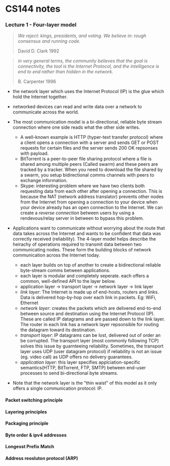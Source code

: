 # CS144 notes

### Lecture 1 - Four-layer model

> _We reject: kings, presidents, and voting. We believe in: rough consensus and running code._
>
> David D. Clark 1992

>_in very general terms, the community believes that the goal is connectivity, the tool is the Internet Protocol, and the intelligence is end to end rather than hidden in the network._
>
> B. Carpenter 1996

-  the network layer which uses the Internet Protocol (IP) is the glue which hold the Internet together.

- networked devices can read and write data over a network to communicate across the world.

- The most communication model is a bi-directional, reliable byte stream connection where one side reads what the other side writes.
    - A well-known example is HTTP (hyper-text transfer protocol) where a client opens a connection with a server and sends GET or POST requests for certain files and the server sends 200 OK repsonses with payload.
    - BitTorrent is a peer-to-peer file sharing protocol where a file is shared among multiple peers (Called swarm) and these peers are tracked by a tracker. When you need to download the file shared by a swarm, you setup bidirectional comms channels with peers to exchange information.
    - Skype: interesting problem where we have two clients both requesting data from each other after opening a connection. This is because the NAT (network address translator) prevents other nodes from the Internet from opening a connection to your device when your device already has an open connection to the Internet. We can create a _reverse connection_ between users by using a rendevous/relay server in between to bypass this problem.

- Applications want to communicate without worrying about the route that data takes across the Internet and wants to be confident that data was correctly received (reliability). The 4-layer model helps describe the heirachy of operations required to transmit data between two communicating nodes. These form the building blocks of network communication across the Internet today.
    -  each layer builds on top of another to create a bidirectional reliable byte-stream comms between applications.
    - each layer is modular and completely seperate. each offers a common, well-defined API to the layer below.
    - application layer -> transport layer -> network layer -> link layer
    - _link layer_: The Internet is made up of end-hosts, routers and links. Data is delivered hop-by-hop over each link in packets. Eg: WiFi, Ethernet
    - _network layer_: creates the packets which are delivered end-to-end between source and destination using the Internet Protocol (IP). These are called IP datagrams and are passed down to the link layer. The router in each link has a network layer repsonsible for routing the datagram toward its destination.
    - _transport layer_: IP datagrams can be lost, delivered out of order an be corrupted. The transport layer (most commonly following TCP) solves this issue by guarnteeing reliability. Sometimes, the transport layer uses UDP (user datagram protocol) if reliability is not an issue (eg. video call) as UDP offers no delivery guarantees.
    - _application layer_: this layer specifies applciation-specific semantics(HTTP, BitTorrent, FTP, SMTP) between end-user processes to send bi-directional byte streams.

- Note that the network layer is the "thin waist" of this model as it only offers a single communication protocol: IP.

#### Packet switching principle

#### Layering principles

#### Packaging principle

#### Byte order & ipv4 addresses

#### Longesst Prefix Match

#### Address reosluton protocol (ARP)